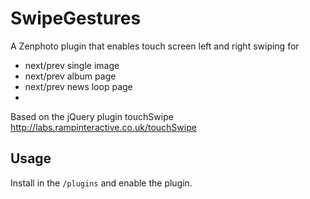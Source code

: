 SwipeGestures
==========

A Zenphoto plugin that enables touch screen left and right swiping for
- next/prev single image
- next/prev album page
- next/prev news loop page
- 
Based on the jQuery plugin touchSwipe http://labs.rampinteractive.co.uk/touchSwipe

Usage
------

Install in the `/plugins` and enable the plugin. 
